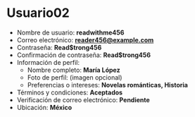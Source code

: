 # Usuario02

- Nombre de usuario: **readwithme456**  
- Correo electrónico: **reader456@example.com**  
- Contraseña: **Read$trong456**  
- Confirmación de contraseña: **Read$trong456**  
- Información de perfil:  
  - Nombre completo: **María López**  
  - Foto de perfil: (imagen opcional)  
  - Preferencias o intereses: **Novelas románticas, Historia**  
- Términos y condiciones: **Aceptados**  
- Verificación de correo electrónico: **Pendiente**  
- Ubicación: **México**  
